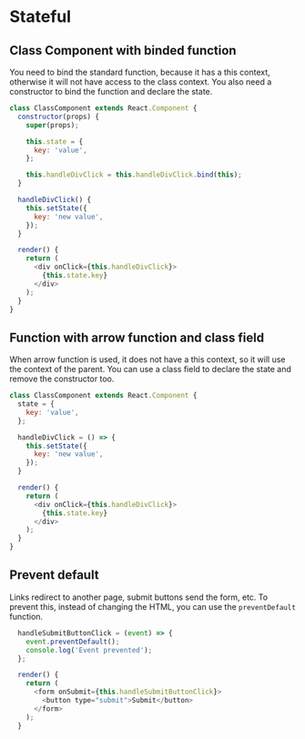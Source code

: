 # Stateful

## Class Component with binded function

You need to bind the standard function, because it has a this context, otherwise it will not have access to the class context. You also need a constructor to bind the function and declare the state.

~~~js
class ClassComponent extends React.Component {
  constructor(props) {
    super(props);

    this.state = {
      key: 'value',
    };

    this.handleDivClick = this.handleDivClick.bind(this);
  }

  handleDivClick() {
    this.setState({
      key: 'new value',
    });
  }

  render() {
    return (
      <div onClick={this.handleDivClick}>
        {this.state.key}
      </div>
    );
  }
}
~~~

## Function with arrow function and class field

When arrow function is used, it does not have a this context, so it will use the context of the parent. You can use a class field to declare the state and remove the constructor too.

~~~js
class ClassComponent extends React.Component {
  state = {
    key: 'value',
  };

  handleDivClick = () => {
    this.setState({
      key: 'new value',
    });
  }

  render() {
    return (
      <div onClick={this.handleDivClick}>
        {this.state.key}
      </div>
    );
  }
}
~~~

## Prevent default

Links redirect to another page, submit buttons send the form, etc. To prevent this, instead of changing the HTML, you can use the `preventDefault` function.

~~~js
  handleSubmitButtonClick = (event) => {
    event.preventDefault();
    console.log('Event prevented');
  };

  render() {
    return (
      <form onSubmit={this.handleSubmitButtonClick}>
        <button type="submit">Submit</button>
      </form>
    );
  }
~~~
